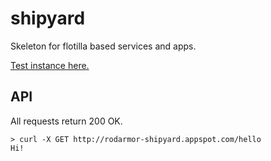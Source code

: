 shipyard
========

Skeleton for flotilla based services and apps.

[Test instance here.](http://rodarmor-shipyard.appspot.com)


API
---

All requests return 200 OK.

```
> curl -X GET http://rodarmor-shipyard.appspot.com/hello
Hi!
```
